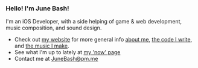 ### Hello! I'm June Bash!

I'm an iOS Developer, with a side helping of game & web development, music composition, and sound design.

- Check out [my website](http://junebash.com) for more general info [about me](http://junebash.com/about), [the code I write](http://junebash.com/code), and [the music I make](http://junebash.com/other-music).
- See what I'm up to lately at [my 'now' page](http://junebash.com/about/#now)
- Contact me at [JuneBash@pm.me](mailto:JuneBash@pm.me)
